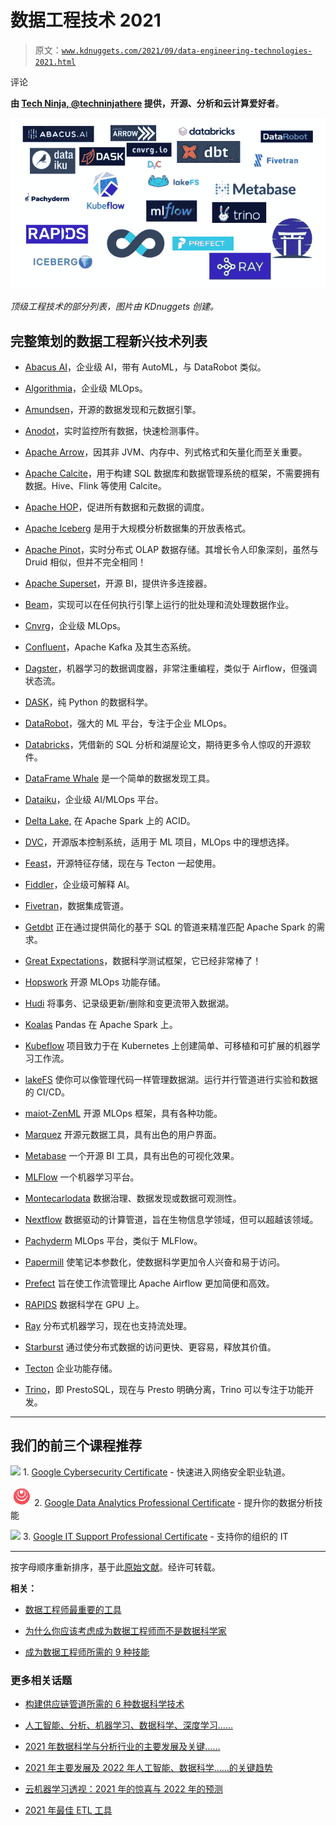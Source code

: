 # 数据工程技术 2021

> 原文：[`www.kdnuggets.com/2021/09/data-engineering-technologies-2021.html`](https://www.kdnuggets.com/2021/09/data-engineering-technologies-2021.html)

评论

**由 [Tech Ninja, @techninjathere](https://twitter.com/techninjahere) 提供，开源、分析和云计算爱好者**。

![顶级数据工程技术](img/43b9c9e04c41ffcc5c542c5c5c43b24d.png)

*顶级工程技术的部分列表，图片由 KDnuggets 创建。*

## 完整策划的数据工程新兴技术列表

+   [Abacus AI](https://abacus.ai/)，企业级 AI，带有 AutoML，与 DataRobot 类似。

+   [Algorithmia](https://algorithmia.com/)，企业级 MLOps。

+   [Amundsen](https://www.amundsen.io/)，开源的数据发现和元数据引擎。

+   [Anodot](https://rebrand.ly/5pkpyuv)，实时监控所有数据，快速检测事件。

+   [Apache Arrow](https://rebrand.ly/381lmix)，因其非 JVM、内存中、列式格式和矢量化而至关重要。

+   [Apache Calcite](https://rebrand.ly/oalfwbo)，用于构建 SQL 数据库和数据管理系统的框架，不需要拥有数据。Hive、Flink 等使用 Calcite。

+   [Apache HOP](https://hop.apache.org/)，促进所有数据和元数据的调度。

+   [Apache Iceberg](https://iceberg.apache.org/) 是用于大规模分析数据集的开放表格式。

+   [Apache Pinot](https://pinot.apache.org/)，实时分布式 OLAP 数据存储。其增长令人印象深刻，虽然与 Druid 相似，但并不完全相同！

+   [Apache Superset](https://rebrand.ly/35hjsz5)，开源 BI，提供许多连接器。

+   [Beam](https://rebrand.ly/3u0oytg)，实现可以在任何执行引擎上运行的批处理和流处理数据作业。

+   [Cnvrg](https://rebrand.ly/933ckg7)，企业级 MLOps。

+   [Confluent](https://rebrand.ly/qtgxipy)，Apache Kafka 及其生态系统。

+   [Dagster](https://rebrand.ly/fktde2g)，机器学习的数据调度器，非常注重编程，类似于 Airflow，但强调状态流。

+   [DASK](https://rebrand.ly/iee04l7)，纯 Python 的数据科学。

+   [DataRobot](https://rebrand.ly/n8ldkj1)，强大的 ML 平台，专注于企业 MLOps。

+   [Databricks](https://databricks.com/)，凭借新的 SQL 分析和湖屋论文，期待更多令人惊叹的开源软件。

+   [DataFrame Whale](https://rebrand.ly/m3f25yy) 是一个简单的数据发现工具。

+   [Dataiku](https://rebrand.ly/y2d8rac)，企业级 AI/MLOps 平台。

+   [Delta Lake,](https://rebrand.ly/1k6z9si) 在 Apache Spark 上的 ACID。

+   [DVC](https://rebrand.ly/2n0kwza)，开源版本控制系统，适用于 ML 项目，MLOps 中的理想选择。

+   [Feast](https://feast.dev/)，开源特征存储，现在与 Tecton 一起使用。

+   [Fiddler](https://rebrand.ly/sk0lg6t)，企业级可解释 AI。

+   [Fivetran](https://rebrand.ly/dk3jpif)，数据集成管道。

+   [Getdbt](https://rebrand.ly/xtlbl0p) 正在通过提供简化的基于 SQL 的管道来精准匹配 Apache Spark 的需求。

+   [Great Expectations](https://rebrand.ly/h55e6zu)，数据科学测试框架，它已经非常棒了！

+   [Hopswork](https://www.logicalclocks.com/) 开源 MLOps 功能存储。

+   [Hudi](https://rebrand.ly/crhrmgh) 将事务、记录级更新/删除和变更流带入数据湖。

+   [Koalas](https://rebrand.ly/u7n0fg6) Pandas 在 Apache Spark 上。

+   [Kubeflow](https://rebrand.ly/vb426z3) 项目致力于在 Kubernetes 上创建简单、可移植和可扩展的机器学习工作流。

+   [lakeFS](https://rebrand.ly/brhswgb) 使你可以像管理代码一样管理数据湖。运行并行管道进行实验和数据的 CI/CD。

+   [maiot-ZenML](https://rebrand.ly/dipgxk8) 开源 MLOps 框架，具有各种功能。

+   [Marquez](https://rebrand.ly/zk7srmu) 开源元数据工具，具有出色的用户界面。

+   [Metabase](https://rebrand.ly/nl0ovpz) 一个开源 BI 工具，具有出色的可视化效果。

+   [MLFlow](https://mlflow.org/) 一个机器学习平台。

+   [Montecarlodata](https://rebrand.ly/mu2dzz9) 数据治理、数据发现或数据可观测性。

+   [Nextflow](https://rebrand.ly/pcee2t2) 数据驱动的计算管道，旨在生物信息学领域，但可以超越该领域。

+   [Pachyderm](https://www.pachyderm.com/) MLOps 平台，类似于 MLFlow。

+   [Papermill](https://rebrand.ly/fnzi9rw) 使笔记本参数化，使数据科学更加令人兴奋和易于访问。

+   [Prefect](https://rebrand.ly/bipjjdq) 旨在使工作流管理比 Apache Airflow 更加简便和高效。

+   [RAPIDS](https://rapids.ai/) 数据科学在 GPU 上。

+   [Ray](https://rebrand.ly/eldh4oj) 分布式机器学习，现在也支持流处理。

+   [Starburst](https://rebrand.ly/rl236et) 通过使分布式数据的访问更快、更容易，释放其价值。

+   [Tecton](https://www.tecton.ai/) 企业功能存储。

+   [Trino](https://rebrand.ly/jxuucwx)，即 PrestoSQL，现在与 Presto 明确分离，Trino 可以专注于功能开发。

* * *

## 我们的前三个课程推荐

![](img/0244c01ba9267c002ef39d4907e0b8fb.png) 1\. [Google Cybersecurity Certificate](https://www.kdnuggets.com/google-cybersecurity) - 快速进入网络安全职业轨道。

![](img/e225c49c3c91745821c8c0368bf04711.png) 2\. [Google Data Analytics Professional Certificate](https://www.kdnuggets.com/google-data-analytics) - 提升你的数据分析技能

![](img/0244c01ba9267c002ef39d4907e0b8fb.png) 3\. [Google IT Support Professional Certificate](https://www.kdnuggets.com/google-itsupport) - 支持你的组织的 IT

* * *

按字母顺序重新排序，基于此[原始文献](https://medium.com/technexthere/data-engineering-technologies-2021-8f46bb284474)。经许可转载。

**相关：**

+   [数据工程师最重要的工具](https://www.kdnuggets.com/2021/08/most-important-tool-data-engineers.html)

+   [为什么你应该考虑成为数据工程师而不是数据科学家](https://www.kdnuggets.com/2021/04/consider-being-data-engineer-instead-data-scientist.html)

+   [成为数据工程师所需的 9 种技能](https://www.kdnuggets.com/2021/03/9-skills-become-data-engineer.html)

### 更多相关话题

+   [构建供应链管道所需的 6 种数据科学技术](https://www.kdnuggets.com/2022/01/6-data-science-technologies-need-build-supply-chain-pipeline.html)

+   [人工智能、分析、机器学习、数据科学、深度学习……](https://www.kdnuggets.com/2021/12/developments-predictions-ai-machine-learning-data-science-research.html)

+   [2021 年数据科学与分析行业的主要发展及关键……](https://www.kdnuggets.com/2021/12/developments-predictions-data-science-analytics-industry.html)

+   [2021 年主要发展及 2022 年人工智能、数据科学……的关键趋势](https://www.kdnuggets.com/2021/12/trends-ai-data-science-ml-technology.html)

+   [云机器学习透视：2021 年的惊喜与 2022 年的预测](https://www.kdnuggets.com/2021/12/cloud-ml-perspective-surprises-2021-projections-2022.html)

+   [2021 年最佳 ETL 工具](https://www.kdnuggets.com/2021/12/mozart-best-etl-tools-2021.html)

